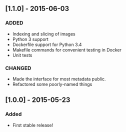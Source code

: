 ## [1.1.0] - 2015-06-03
### ADDED
- Indexing and slicing of images
- Python 3 support
- Dockerfile support for Python 3.4
- Makefile commands for convenient testing in Docker
- Unit tests

### CHANGED
- Made the interface for most metadata public.
- Refactored some poorly-named things

## [1.0.0] - 2015-05-23
### Added
- First stable release!
